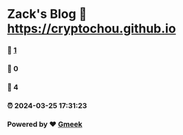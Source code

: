 # Zack's Blog :link: https://cryptochou.github.io 
### :page_facing_up: [1](https://cryptochou.github.io/tag.html) 
### :speech_balloon: 0 
### :hibiscus: 4 
### :alarm_clock: 2024-03-25 17:31:23 
### Powered by :heart: [Gmeek](https://github.com/Meekdai/Gmeek)
